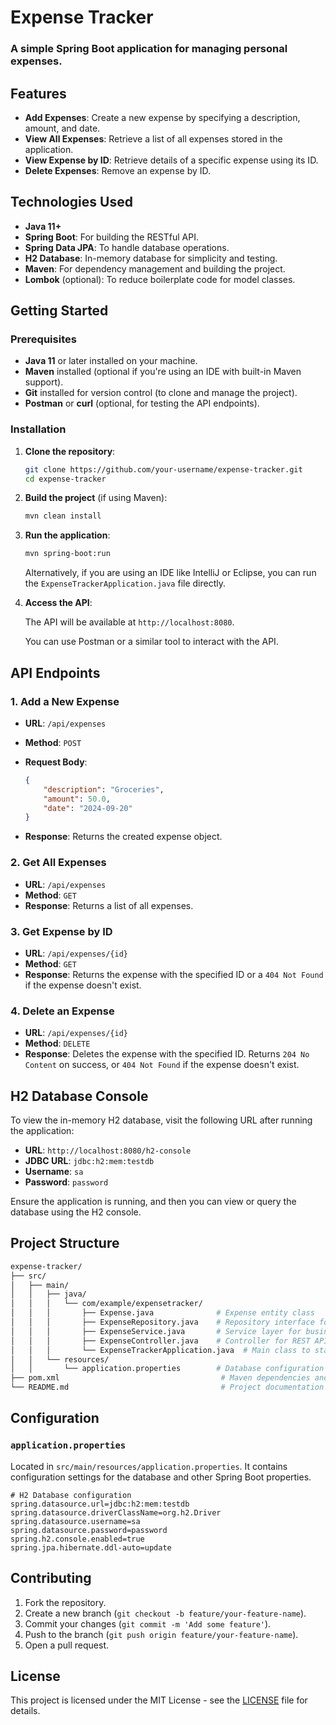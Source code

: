 # Expense Tracker

### A simple Spring Boot application for managing personal expenses.

## Features

- **Add Expenses**: Create a new expense by specifying a description, amount, and date.
- **View All Expenses**: Retrieve a list of all expenses stored in the application.
- **View Expense by ID**: Retrieve details of a specific expense using its ID.
- **Delete Expenses**: Remove an expense by ID.

## Technologies Used

- **Java 11+**
- **Spring Boot**: For building the RESTful API.
- **Spring Data JPA**: To handle database operations.
- **H2 Database**: In-memory database for simplicity and testing.
- **Maven**: For dependency management and building the project.
- **Lombok** (optional): To reduce boilerplate code for model classes.

## Getting Started

### Prerequisites

- **Java 11** or later installed on your machine.
- **Maven** installed (optional if you're using an IDE with built-in Maven support).
- **Git** installed for version control (to clone and manage the project).
- **Postman** or **curl** (optional, for testing the API endpoints).

### Installation

1. **Clone the repository**:

    ```bash
    git clone https://github.com/your-username/expense-tracker.git
    cd expense-tracker
    ```

2. **Build the project** (if using Maven):

    ```bash
    mvn clean install
    ```

3. **Run the application**:

    ```bash
    mvn spring-boot:run
    ```

    Alternatively, if you are using an IDE like IntelliJ or Eclipse, you can run the `ExpenseTrackerApplication.java` file directly.

4. **Access the API**:

    The API will be available at `http://localhost:8080`.

    You can use Postman or a similar tool to interact with the API.

## API Endpoints

### 1. Add a New Expense

- **URL**: `/api/expenses`
- **Method**: `POST`
- **Request Body**:

    ```json
    {
        "description": "Groceries",
        "amount": 50.0,
        "date": "2024-09-20"
    }
    ```

- **Response**: Returns the created expense object.

### 2. Get All Expenses

- **URL**: `/api/expenses`
- **Method**: `GET`
- **Response**: Returns a list of all expenses.

### 3. Get Expense by ID

- **URL**: `/api/expenses/{id}`
- **Method**: `GET`
- **Response**: Returns the expense with the specified ID or a `404 Not Found` if the expense doesn't exist.

### 4. Delete an Expense

- **URL**: `/api/expenses/{id}`
- **Method**: `DELETE`
- **Response**: Deletes the expense with the specified ID. Returns `204 No Content` on success, or `404 Not Found` if the expense doesn't exist.

## H2 Database Console

To view the in-memory H2 database, visit the following URL after running the application:

- **URL**: `http://localhost:8080/h2-console`
- **JDBC URL**: `jdbc:h2:mem:testdb`
- **Username**: `sa`
- **Password**: `password`

Ensure the application is running, and then you can view or query the database using the H2 console.

## Project Structure

```bash
expense-tracker/
├── src/
│   ├── main/
│   │   ├── java/
│   │   │   └── com/example/expensetracker/
│   │   │       ├── Expense.java              # Expense entity class
│   │   │       ├── ExpenseRepository.java    # Repository interface for CRUD operations
│   │   │       ├── ExpenseService.java       # Service layer for business logic
│   │   │       ├── ExpenseController.java    # Controller for REST API
│   │   │       └── ExpenseTrackerApplication.java  # Main class to start the Spring Boot application
│   │   └── resources/
│   │       └── application.properties        # Database configuration (H2)
├── pom.xml                                    # Maven dependencies and build configuration
└── README.md                                  # Project documentation
```

## Configuration

### `application.properties`

Located in `src/main/resources/application.properties`. It contains configuration settings for the database and other Spring Boot properties.

```properties
# H2 Database configuration
spring.datasource.url=jdbc:h2:mem:testdb
spring.datasource.driverClassName=org.h2.Driver
spring.datasource.username=sa
spring.datasource.password=password
spring.h2.console.enabled=true
spring.jpa.hibernate.ddl-auto=update
```

## Contributing

1. Fork the repository.
2. Create a new branch (`git checkout -b feature/your-feature-name`).
3. Commit your changes (`git commit -m 'Add some feature'`).
4. Push to the branch (`git push origin feature/your-feature-name`).
5. Open a pull request.

## License

This project is licensed under the MIT License - see the [LICENSE](LICENSE) file for details.